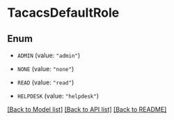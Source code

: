 # TacacsDefaultRole

## Enum


* `ADMIN` (value: `"admin"`)

* `NONE` (value: `"none"`)

* `READ` (value: `"read"`)

* `HELPDESK` (value: `"helpdesk"`)


[[Back to Model list]](../README.md#documentation-for-models) [[Back to API list]](../README.md#documentation-for-api-endpoints) [[Back to README]](../README.md)



